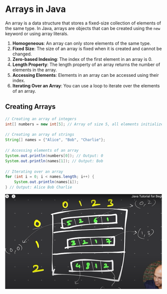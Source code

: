 # Arrays in Java

An array is a data structure that stores a fixed-size collection of elements of the same type. In Java, arrays are objects that can be created using the `new` keyword or using array literals.

1. **Homogeneous**: An array can only store elements of the same type.
2. **Fixed Size**: The size of an array is fixed when it is created and cannot be changed.
3. **Zero-based Indexing**: The index of the first element in an array is 0.
4. **Length Property**: The length property of an array returns the number of elements in the array.
5. **Accessing Elements**: Elements in an array can be accessed using their index.
6. **Iterating Over an Array**: You can use a loop to iterate over the elements of an array.

## Creating Arrays

```java
// Creating an array of integers
int[] numbers = new int[5]; // Array of size 5, all elements initialized to 0

// Creating an array of strings
String[] names = {"Alice", "Bob", "Charlie"};

// Accessing elements of an array
System.out.println(numbers[0]); // Output: 0
System.out.println(names[1]); // Output: Bob

// Iterating over an array
for (int i = 0; i < names.length; i++) {
    System.out.println(names[i]);
} // Output: Alice Bob Charlie

```

![alt text](image.png)